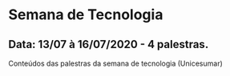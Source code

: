 # Semana de Tecnologia 
## Data: 13/07 à 16/07/2020 - 4 palestras.
 Conteúdos das palestras da semana de tecnologia (Unicesumar)
